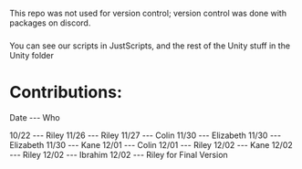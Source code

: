 This repo was not used for version control; version control was done with packages on discord.
###
You can see our scripts in JustScripts, and the rest of the Unity stuff in the Unity folder

# Contributions:
Date  --- Who

10/22 --- Riley
11/26 --- Riley
11/27 --- Colin
11/30 --- Elizabeth
11/30 --- Elizabeth
11/30 --- Kane
12/01 --- Colin
12/01 --- Riley
12/02 --- Kane
12/02 --- Riley
12/02 --- Ibrahim
12/02 --- Riley for Final Version 

